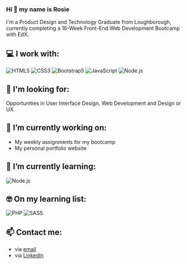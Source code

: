 ### Hi 👋 my name is Rosie
I'm a Product Design and Technology Graduate from Loughborough, currently completing a 16-Week Front-End Web Development Bootcamp with EdX.

## 💻 I work with:
<img src="https://img.shields.io/badge/html5-%23E34F26.svg?style=for-the-badge&logo=html5&logoColor=white" alt="HTML5"/> <img src="https://img.shields.io/badge/css3-%231572B6.svg?style=for-the-badge&logo=css3&logoColor=white" alt="CSS3"/> <img src="https://img.shields.io/badge/bootstrap-%238511FA.svg?style=for-the-badge&logo=bootstrap&logoColor=white" alt="Bootstrap5"/> <img src="https://img.shields.io/badge/javascript-%23323330.svg?style=for-the-badge&logo=javascript&logoColor=%23F7DF1E" alt="JavaScript"/> <img src="https://img.shields.io/badge/node.js-6DA55F?style=for-the-badge&logo=node.js&logoColor=white" alt="Node.js"/>

## 🔎 I'm looking for:
Opportunities in User Interface Design, Web Development and Design or UX.

## 🔭 I’m currently working on:
* My weekly assignments for my bootcamp
* My personal portfolio website

## 🌱 I’m currently learning:
<img src="https://img.shields.io/badge/node.js-6DA55F?style=for-the-badge&logo=node.js&logoColor=white" alt="Node.js"/>

## 🤓 On my learning list:
<img src="https://img.shields.io/badge/php-%23777BB4.svg?style=for-the-badge&logo=php&logoColor=white" alt="PHP"/> <img src="https://img.shields.io/badge/Sass-CC6699?style=for-the-badge&logo=sass&logoColor=white" alt="SASS"/>

## 📫 Contact me:
* via [email](rosiegalezia@gmail.com)
* via [LinkedIn](https://www.linkedin.com/in/rosiegalezia)
